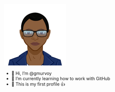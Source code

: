 ![My Avatar](/assets/images/avatar.png)
- 👋 Hi, I’m @gmurvoy
- 🌱 I’m currently learning how to work with GitHub
- 💞️ This is my first profile :+1:
<!---
gmurvoy/gmurvoy is a ✨ special ✨ repository because its `README.md` (this file) appears on your GitHub profile.
You can click the Preview link to take a look at your changes.
--->
